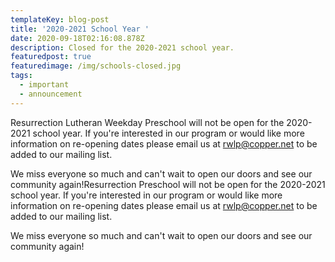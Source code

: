```yaml
---
templateKey: blog-post
title: '2020-2021 School Year '
date: 2020-09-18T02:16:08.878Z
description: Closed for the 2020-2021 school year.
featuredpost: true
featuredimage: /img/schools-closed.jpg
tags:
  - important
  - announcement
---
```

Resurrection Lutheran Weekday Preschool will not be open for the 2020-2021 school year. If you're interested in our program or would like more information on re-opening dates please email us at [rwlp@copper.net](mailto:rwlp@copper.net) to be added to our mailing list. 

We miss everyone so much and can't wait to open our doors and see our community again!Resurrection Preschool will not be open for the 2020-2021 school year. If you're interested in our program or would like more information on re-opening dates please email us at rwlp@copper.net to be added to our mailing list. 

We miss everyone so much and can't wait to open our doors and see our community again!

